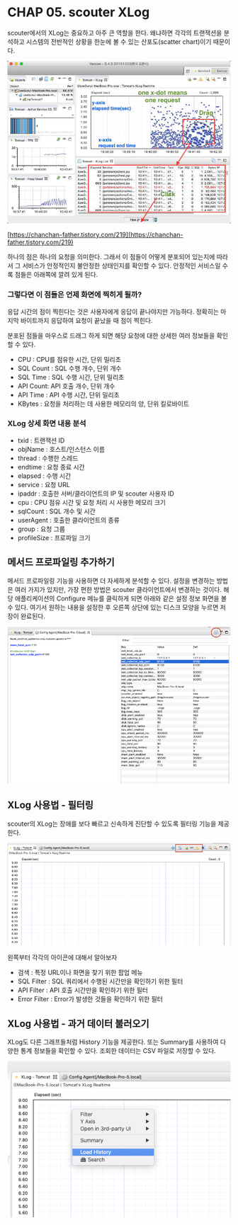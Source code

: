 # CHAP 05. scouter XLog

scouter에서의 XLog는 중요하고 아주 큰 역할을 한다. 왜냐하면 각각의 트랜잭션을 분석하고 시스템의 전반적인 상황을 한눈에 볼 수 있는 산포도\(scatter chart\)이기 때문이다.

![](../../../.gitbook/assets/111%20%289%29.png)

[https://chanchan-father.tistory.com/219](https://chanchan-father.tistory.com/219)

하나의 점은 하나의 요청을 의미한다. 그래서 이 점들이 어떻게 분포되어 있는지에 따라서 그 서비스가 안정적인지 불안정한 상태인지를 확인할 수 있다. 안정적인 서비스일 수록 점들은 아래쪽에 깔려 있게 된다.

### 그렇다면 이 점들은 언제 화면에 찍히게 될까?

응답 시간의 점이 찍힌다는 것은 사용자에게 응답이 끝나야지만 가능하다. 정확히는 마지막 바이트까지 응답하여 요청이 끝났을 때 점이 찍힌다.

분포된 점들을 마우스로 드래그 하게 되면 해당 요청에 대한 상세한 여러 정보들을 확인할 수 있다.

* CPU : CPU를 점유한 시간, 단위 밀리초
* SQL Count : SQL 수행 개수, 단위 개수
* SQL Time : SQL 수행 시간, 단위 밀리초
* API Count: API 호출 개수, 단위 개수
* API Time : API 수행 시간, 단위 밀리초
* KBytes : 요청을 처리하는 데 사용한 메모리의 양, 단위 킬로바이트

### XLog 상세 화면 내용 분석

* txid : 트랜잭션 ID
* objName : 호스트/인스턴스 이름
* thread : 수행한 스레드
* endtime : 요청 종료 시간
* elapsed : 수행 시간
* service : 요청 URL
* ipaddr : 호출한 서버/클라이언트의 IP 및 scouter 사용자 ID
* cpu : CPU 점유 시간 및 요청 처리 시 사용한 메모리 크기
* sqlCount : SQL 개수 및 시간
* userAgent : 호출한 클라이언트의 종류
* group : 요청 그룹
* profileSize : 프로파일 크기

## 메서드 프로파일링 추가하기

메서드 프로파일링 기능을 사용하면 더 자세하게 분석할 수 있다. 설정을 변경하는 방법은 여러 가지가 있지만, 가장 편한 방법은 scouter 클라이언트에서 변경하는 것이다. 해당 애플리케이션의 Configure 메뉴를 클릭하게 되면 아래와 같은 설정 정보 화면을 볼 수 있다. 여기서 원하는 내용을 설정한 후 오른쪽 상단에 있는 디스크 모양을 누르면 저장이 완료된다.

![](../../../.gitbook/assets/222%20%288%29.png)

## XLog 사용법 - 필터링

scouter의 XLog는 장애를 보다 빠르고 신속하게 진단할 수 있도록 필터링 기능을 제공한다.

![](../../../.gitbook/assets/333%20%287%29.png)

왼쪽부터 각각의 아이콘에 대해서 알아보자

* 검색 : 특정 URL이나 화면을 찾기 위한 팝업 메뉴
* SQL Filter : SQL 쿼리에서 수행된 시간만을 확인하기 위한 필터
* API Filter : API 호출 시간만을 확인하기 위한 필터
* Error Filter : Error가 발생한 것들을 확인하기 위한 필터

## XLog 사용법 - 과거 데이터 불러오기

XLog도 다른 그래프들처럼 History 기능을 제공한다. 또는 Summary를 사용하여 다양한 통계 정보들을 확인할 수 있다. 조회한 데이터는 CSV 파일로 저장할 수 있다.

![](../../../.gitbook/assets/444%20%284%29.png)

